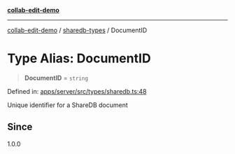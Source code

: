 [**collab-edit-demo**](../../README.md)

***

[collab-edit-demo](../../README.md) / [sharedb-types](../README.md) / DocumentID

# Type Alias: DocumentID

> **DocumentID** = `string`

Defined in: [apps/server/src/types/sharedb.ts:48](https://github.com/austyle-io/pub-sub-demo/blob/00b2f1e9b947d5e964db5c3be9502513c4374263/apps/server/src/types/sharedb.ts#L48)

Unique identifier for a ShareDB document

## Since

1.0.0
